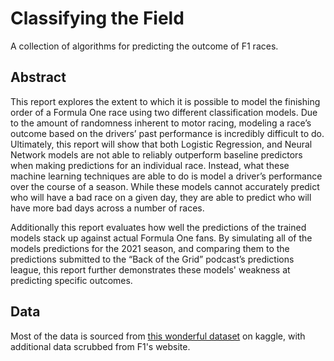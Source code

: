 # Classifying the Field
A collection of algorithms for predicting the outcome of F1 races.

## Abstract
This report explores the extent to which it is possible to model the finishing order of a Formula One race using two different classification models. Due to the amount of randomness inherent to motor racing, modeling a race’s outcome based on the drivers’ past performance is incredibly difficult to do. Ultimately, this report will show that both Logistic Regression, and Neural Network models are not able to reliably outperform baseline predictors when making predictions for an individual race. Instead, what these machine learning techniques are able to do is model a driver’s performance over the course of a season. While these models cannot accurately predict who will have a bad race on a given day, they are able to predict who will have more bad days across a number of races. 

Additionally this report evaluates how well the predictions of the trained models stack up against actual Formula One fans. By simulating all of the models predictions for the 2021 season, and comparing them to the predictions submitted to the “Back of the Grid” podcast’s predictions league, this report further demonstrates these models' weakness at predicting specific outcomes.

## Data
Most of the data is sourced from [this wonderful dataset](https://www.kaggle.com/rohanrao/formula-1-world-championship-1950-2020) on kaggle, with additional data scrubbed from F1's website.
